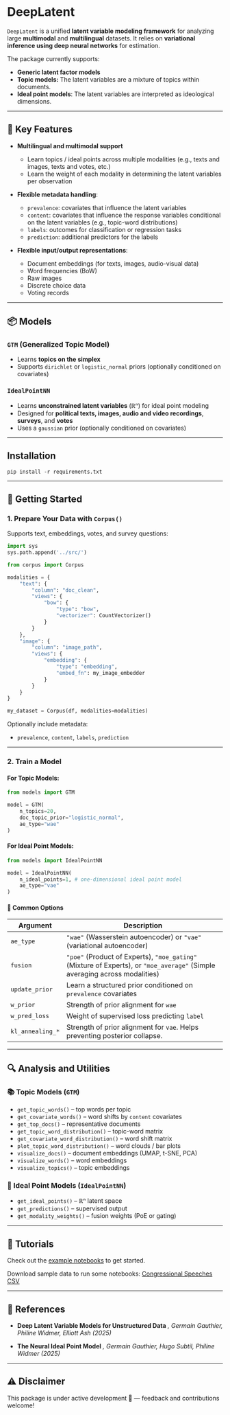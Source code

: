 # DeepLatent

`DeepLatent` is a unified **latent variable modeling framework** for analyzing large **multimodal** and **multilingual** datasets. It relies on **variational inference using deep neural networks** for estimation.

The package currently supports:

* **Generic latent factor models** 
* **Topic models:** The latent variables are a mixture of topics within documents.
* **Ideal point models**: The latent variables are interpreted as ideological dimensions.

---

## 🌟 Key Features

* **Multilingual and multimodal support**

  * Learn topics / ideal points across multiple modalities (e.g., texts and images, texts and votes, etc.)
  * Learn the weight of each modality in determining the latent variables per observation

* **Flexible metadata handling**:

  * `prevalence`: covariates that influence the latent variables
  * `content`: covariates that influence the response variables conditional on the latent variables (e.g., topic-word distributions)
  * `labels`: outcomes for classification or regression tasks
  * `prediction`: additional predictors for the labels

* **Flexible input/output representations**:

  * Document embeddings (for texts, images, audio-visual data)
  * Word frequencies (BoW)
  * Raw images
  * Discrete choice data 
  * Voting records

---

## 📦 Models

### `GTM` (Generalized Topic Model)

* Learns **topics on the simplex**
* Supports `dirichlet` or `logistic_normal` priors (optionally conditioned on covariates)

### `IdealPointNN`

* Learns **unconstrained latent variables** (ℝ️ⁿ) for ideal point modeling
* Designed for **political texts, images, audio and video recordings**, **surveys**, and **votes**
* Uses a  `gaussian` prior (optionally conditioned on covariates)

---

## Installation

```
pip install -r requirements.txt
```

---

## 🚀 Getting Started

### 1. Prepare Your Data with `Corpus()`

Supports text, embeddings, votes, and survey questions:

```python
import sys
sys.path.append('../src/')

from corpus import Corpus

modalities = {
    "text": {
        "column": "doc_clean",
        "views": {
            "bow": {
                "type": "bow",
                "vectorizer": CountVectorizer()
            }
        }
    },
    "image": {
        "column": "image_path",
        "views": {
            "embedding": {
                "type": "embedding",
                "embed_fn": my_image_embedder
            }
        }
    }
}

my_dataset = Corpus(df, modalities=modalities)
```

Optionally include metadata:

* `prevalence`, `content`, `labels`, `prediction`

---

### 2. Train a Model

#### For Topic Models:

```python
from models import GTM

model = GTM(
    n_topics=20, 
    doc_topic_prior="logistic_normal",
    ae_type="wae"
)
```

#### For Ideal Point Models:

```python
from models import IdealPointNN

model = IdealPointNN(
    n_ideal_points=1, # one-dimensional ideal point model
    ae_type="vae"
)
```

#### 🔧 Common Options

| Argument         | Description                                  |
| ---------------- | -------------------------------------------- |
| `ae_type`        | `"wae"` (Wasserstein autoencoder) or `"vae"` (variational autoencoder) |
| `fusion`         | `"poe"` (Product of Experts), `"moe_gating"` (Mixture of Experts), or `"moe_average"` (Simple averaging across modalities) |
| `update_prior`   | Learn a structured prior conditioned on `prevalence` covariates                    |
| `w_prior`        | Strength of prior alignment for `wae`              |
| `w_pred_loss`    | Weight of supervised loss predicting `label`                   |
| `kl_annealing_*` | Strength of prior alignment for `vae`. Helps preventing posterior collapse.    |

---

## 🔍 Analysis and Utilities

### 📚 Topic Models (`GTM`)

* `get_topic_words()` – top words per topic
* `get_covariate_words()` – word shifts by `content` covariates
* `get_top_docs()` – representative documents
* `get_topic_word_distribution()` – topic-word matrix
* `get_covariate_word_distribution()` – word shift matrix
* `plot_topic_word_distribution()` – word clouds / bar plots
* `visualize_docs()` – document embeddings (UMAP, t-SNE, PCA)
* `visualize_words()` – word embeddings
* `visualize_topics()` – topic embeddings

### 👤 Ideal Point Models (`IdealPointNN`)

* `get_ideal_points()` – ℝ️ⁿ latent space
* `get_predictions()` – supervised output
* `get_modality_weights()` – fusion weights (PoE or gating)

---

## 📁 Tutorials

Check out the [example notebooks](notebooks/) to get started.

Download sample data to run some notebooks:
[Congressional Speeches CSV](https://www.dropbox.com/scl/fi/ojshavj5azk4jt7a4p3ap/us_congress_speeches_sample.csv?rlkey=x3x86kc9pb94kuu1c8yze5u3l&st=awtc4wr2&dl=1)

---

## 📖 References

* **Deep Latent Variable Models for Unstructured Data**
*, Germain Gauthier, Philine Widmer, Elliott Ash (2025)*

* **The Neural Ideal Point Model**
*, Germain Gauthier, Hugo Subtil, Philine Widmer (2025)*

---

## ⚠️ Disclaimer

This package is under active development 🚧 — feedback and contributions welcome!
